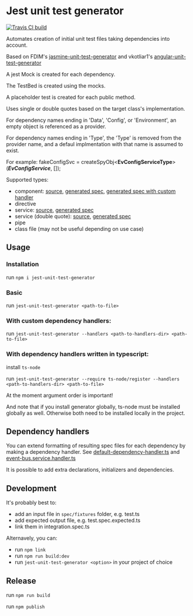 # Jest unit test generator

[![Travis CI build](https://travis-ci.org/fdim/jest-unit-test-generator.svg)](https://travis-ci.org/fdim/jest-unit-test-generator)

Automates creation of initial unit test files taking dependencies into account. 

Based on FDIM's [jasmine-unit-test-generator](https://www.npmjs.com/package/jasmine-unit-test-generator)
and  vkotliar1's [angular-unit-test-generator](https://www.npmjs.com/package/angular-unit-test-generator)

A jest Mock is created for each dependency.

The TestBed is created using the mocks.

A placeholder test is created for each public method.

Uses single or double quotes based on the target class's implementation.

For dependency names ending in 'Data', 'Config', or 'Environment', an empty object is referenced as a provider.

For dependency names ending in 'Type', the 'Type' is removed from the provider name, and a defaul implmentation with that name is assumed to exist.

For example:
fakeConfigSvc = createSpyObj<**EvConfigServiceType**>(***EvConfigService***, []);

Supported types:

* component: [source](spec/fixtures/components/login-form.component.ts), [generated spec](spec/fixtures/components/login-form.component.spec.expected.ts), [generated spec with custom handler](spec/fixtures/components/login-form.component.spec.expected.with-handlers.ts)
* directive
* service: [source](spec/fixtures/auth.service.ts), [generated spec](spec/fixtures/auth.service.spec.expected.ts)
* service (double quote): [source](spec/fixtures/auth.service.with-double-quote.ts), [generated spec](spec/fixtures/auth.service.with-double-quote.spec.expected.ts)
* pipe
* class file (may not be useful depending on use case)

## Usage

### Installation

run `npm i jest-unit-test-generator`

### Basic

run `jest-unit-test-generator <path-to-file>`

### With custom dependency handlers:

run `jest-unit-test-generator --handlers <path-to-handlers-dir> <path-to-file>`

### With dependency handlers written in typescript:

install `ts-node` 

run `jest-unit-test-generator --require ts-node/register --handlers <path-to-handlers-dir> <path-to-file>`

At the moment argument order is important!

And note that if you install generator globally, ts-node must be installed globally as well. Otherwise both need to be installed locally in the project.

## Dependency handlers

You can extend formatting of resulting spec files for each dependency by making a dependency handler. See [default-dependency-handler.ts](./src/default-dependency-handler.ts) and [event-bus.service.handler.ts](./spec/fixtures/dependency-handlers/event-bus.service.handler.ts)

It is possible to add extra declarations, initializers and dependencies.

## Development

It's probably best to:

* add an input file in `spec/fixtures` folder, e.g. test.ts
* add expected output file, e.g. test.spec.expected.ts
* link them in integration.spec.ts

Alternavely, you can:

* run `npm link`
* run `npm run build:dev`
* run `jest-unit-test-generator <option>` in your project of choice

## Release

run `npm run build`

run `npm publish`
